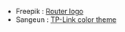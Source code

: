 - Freepik : [Router logo](https://www.flaticon.com/free-icon/wifi_1183657)
- Sangeun : [TP-Link color theme](https://cargocollective.com/sangeun/TP-Link-Rebranding)